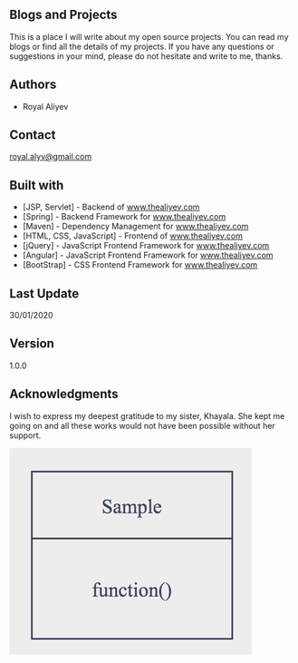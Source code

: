 ## Blogs and Projects

This is a place I will write about my open source projects. You can read my blogs or find all the details of my projects. If you have any questions or suggestions in your mind, please do not hesitate and write to me, thanks.

## Authors

-   Royal Aliyev

## Contact

royal.alyv@gmail.com

## Built with

-   [JSP, Servlet] - Backend of www.thealiyev.com
-   [Spring] - Backend Framework for www.thealiyev.com
-   [Maven] - Dependency Management for www.thealiyev.com
-   [HTML, CSS, JavaScript] - Frontend of www.thealiyev.com
-   [jQuery] - JavaScript Frontend Framework for www.thealiyev.com
-   [Angular] - JavaScript Frontend Framework for www.thealiyev.com
-   [BootStrap] - CSS Frontend Framework for www.thealiyev.com

## Last Update

30/01/2020

## Version

1.0.0

## Acknowledgments

I wish to express my deepest gratitude to my sister, Khayala. She kept me going on and all these works would not have been possible without her support.

![alt text](Sample/WebPageFiles/Sample.png)

